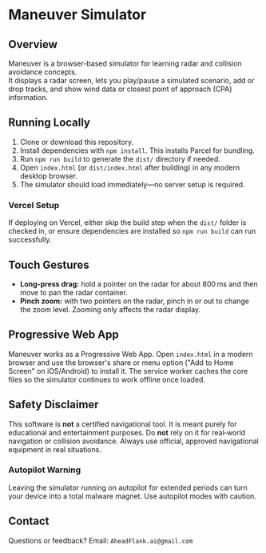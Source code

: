 # Maneuver Simulator

## Overview
Maneuver is a browser-based simulator for learning radar and collision avoidance concepts.  
It displays a radar screen, lets you play/pause a simulated scenario, add or drop tracks, and show wind data or closest point of approach (CPA) information.

## Running Locally
1. Clone or download this repository.
2. Install dependencies with `npm install`. This installs Parcel for bundling.
3. Run `npm run build` to generate the `dist/` directory if needed.
4. Open `index.html` (or `dist/index.html` after building) in any modern desktop browser.
5. The simulator should load immediately—no server setup is required.

### Vercel Setup
If deploying on Vercel, either skip the build step when the `dist/` folder is
checked in, or ensure dependencies are installed so `npm run build` can run
successfully.

## Touch Gestures

- **Long‑press drag:** hold a pointer on the radar for about 800 ms and then move
  to pan the radar container.
- **Pinch zoom:** with two pointers on the radar, pinch in or out to change the
  zoom level. Zooming only affects the radar display.
  
## Progressive Web App
Maneuver works as a Progressive Web App. Open `index.html` in a modern browser
and use the browser's share or menu option ("Add to Home Screen" on iOS/Android)
to install it. The service worker caches the core files so the simulator
continues to work offline once loaded.


## Safety Disclaimer
This software is **not** a certified navigational tool. It is meant purely for educational and entertainment purposes. Do **not** rely on it for real‑world navigation or collision avoidance. Always use official, approved navigational equipment in real situations.

### Autopilot Warning
Leaving the simulator running on autopilot for extended periods can turn your device into a total malware magnet. Use autopilot modes with caution.

## Contact
Questions or feedback? Email: `AheadFlank.ai@gmail.com`
